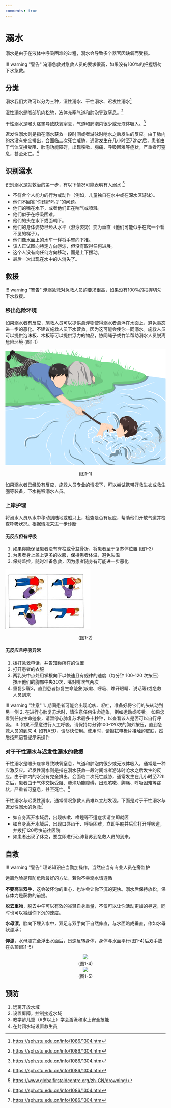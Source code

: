 ```yaml
---
comments: true
---
```

# 溺水

溺水是由于在液体中呼吸困难的过程，溺水会导致多个器官因缺氧而受损。

!!! warning "警告"
    淹溺急救对急救人员的要求很高，如果没有100%的把握切勿下水急救。

## 分类

溺水我们大致可以分为三种，湿性溺水、干性溺水、迟发性溺水[^1]

湿性溺水是喉部肌肉松弛，液体充塞气道和肺泡导致窒息。[^1]

干性溺水是喉头痉挛导致缺氧窒息，气道和肺泡内很少或无液体吸入。[^1]

迟发性溺水则是指在溺水获救一段时间或者游泳时呛水之后发生的反应。由于肺内的水没有完全排出，会面临二次死亡威胁，通常发生在几小时至72h之后，患者由于气体交换受阻、肺泡功能障碍，出现咳嗽、胸痛、呼吸困难等症状，严重者可窒息，甚至死亡。[^1]

## 识别溺水

识别溺水是就救治的第一步，有以下情况可能表明有人溺水 [^2]

- 不符合个人能力的行为或动作（例如，儿童独自在水中或在深水区游泳）。
- 他们不回答“你还好吗？”的问题。
- 他们的嘴在水下，或者他们正在喘气或喷溅。
- 他们似乎在呼吸困难。
- 他们的头在水下或面朝下。
- 他们的身体姿势已经从水平（游泳姿势）变为垂直（他们可能似乎在爬一个看不见的梯子）。
- 他们像水面上的水车一样将手臂向下推。
- 该人正试图向特定方向游泳，但没有取得任何进展。
- 这个人没有向任何方向移动，而是上下摆动。
- 最后一次出现在水中的人消失了。

## 救援

!!! warning "警告"
    淹溺急救对急救人员的要求很高，如果没有100%的把握切勿下水救援。

### 移出危险环境

如果溺水者有反应，施救人员可以提供悬浮物使得溺水者悬浮在水面上，避免事态进一步的恶化。不建议施救人员下水营救，因为这可能会使你一同溺水。施救人员可以提供泡沫板、木板等可以提供浮力的物品，协同绳子或竹竿帮助溺水人员脱离危险环境 (图1-1)

![](assets/drown/1652203812_1987.png)
<center>(图1-1)</center>

如果溺水者已经没有反应，施救人员专业的情况下，可以尝试携带好救生衣或救生圈等装备，下水拖移溺水人员。

### 上岸护理

将溺水人员从水中移动到陆地或船只上，检查是否有反应，帮助他们开放气道并检查呼吸状况。根据情况来进一步诊断

#### 无反应但有呼吸

1. 如果你能保证患者没有脊柱或骨盆骨折，将患者至于复苏体位置 (图1-2)
2. 为患者身上盖上更多的衣服，保持患者体温，避免失温
3. 保持监控，随时准备急救，因为患者随身有可能进一步恶化

![Alt text](assets/drown/Recovery-Position.jpeg)
<center>(图1-2)</center>

#### 无反应且呼吸异常

1. 拨打急救电话，并告知你所在的位置
2. 打开患者的衣服
3. 两乳头中点处用掌根向下以快速且有规律的速度（每分钟 100-120 次按压）按压他们的胸部中央30次，嘴对嘴吹气两次
4. 重复步骤3，直到患者恢复生命迹象(咳嗽、呼吸、睁开眼睛、说话等)或急救人员到来

!!! warning "注意"
    1. 期间患者可能会出现呛咳、呕吐，准备好将它们的头转动到另一侧
    2. 在进行心肺复苏术时，请注意任何生命迹象，例如运动或咳嗽。 如果您看到任何生命迹象，请暂停心肺复苏术最多十秒钟，以查看该人是否可以自行呼吸。
    3. 如果不愿意进行人工呼吸，请保持每分钟100-120次的胸外按压，直到急救人员的到来
    4. 如有AED，请尽快使用。使用时，请擦拭电极片接触的皮肤，然后按照语音提示来操作


### 对于干性溺水与迟发性溺水的救援

干性溺水是喉头痉挛导致缺氧窒息，气道和肺泡内很少或无液体吸入，通常是一种应激反应。迟发性溺水则是指在溺水获救一段时间或者游泳时呛水之后发生的反应。由于肺内的水没有完全排出，会面临二次死亡威胁，通常发生在几小时至72h之后，患者由于气体交换受阻、肺泡功能障碍，出现咳嗽、胸痛、呼吸困难等症状，严重者可窒息，甚至死亡。[^1]

干性溺水与迟发性溺水，通常情况急救人员难以立刻发现。下面是对于干性溺水与迟发性溺水的急救[^1]

- 如自身离开水域后，出现咳嗽、嗜睡等不适症状请立即就医
- 如自身离开水域后，出现口唇齿干、呼吸困难，立即平躺并后仰打开呼吸道，并拨打120尽快前往医院
- 如患者出现了休克，要立即进行心肺复苏到急救人员的到来。

## 自救

!!! warning "警告"
    理论知识应当勤加操作，当然应当有专业人员在旁监护

远离危险是预防危险最好的方法，若你不幸溺水请遵循

**不要高举双手**，这会破坏你的重心，也许会让你下沉的更快。溺水后保持放松，保存体力是获救的前提。

**脱去重物**，脱去中午可以有效的减轻自身重量，不仅可以让你活动更加的寻速，同时也可以减缓你下沉的速度。

**水母漂**，脸向下埋入水中，双足与双手向下自然伸直，与水面略成垂直，作如水母状漂浮；

**仰漂**，水母漂完全浮出水面后，迅速反转身体，身体与水面平行(图1-4)后双手放在头顶(图1-5)

<center>
    <img src="../assets/drown/v2-fe711b03de8d315122a82f538525627c_720w.webp" />
</center>

<center>(图1-4)</center>

<center>
    <img src="../assets/drown/v2-3a2b96ee291dee496921f06083f1b748_720w.webp" />
</center>

<center>(图1-5)</center>



## 预防

1. 远离开放水域
2. 设置屏障，控制接近水域
3. 教学龄儿童（6岁以上）学会游泳和水上安全技能
4. 在封闭水域设置救生员

[^1]: https://sph.stu.edu.cn/info/1086/1304.htm
[^2]: https://www.globalfirstaidcentre.org/zh-CN/drowning/